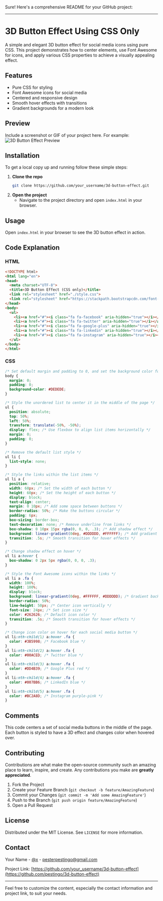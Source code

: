 Sure! Here's a comprehensive README for your GitHub project:

---

# 3D Button Effect Using CSS Only

A simple and elegant 3D button effect for social media icons using pure CSS. This project demonstrates how to center elements, use Font Awesome for icons, and apply various CSS properties to achieve a visually appealing effect.

## Features

- Pure CSS for styling
- Font Awesome icons for social media
- Centered and responsive design
- Smooth hover effects with transitions
- Gradient backgrounds for a modern look

## Preview

Include a screenshot or GIF of your project here. For example:
![3D Button Effect Preview](![image](https://github.com/user-attachments/assets/cb3f5771-e039-4081-a34a-a323dca6bd0d)
)

## Installation

To get a local copy up and running follow these simple steps:

1. **Clone the repo**
   ```sh
   git clone https://github.com/your_username/3d-button-effect.git
   ```
2. **Open the project**
   - Navigate to the project directory and open `index.html` in your browser.

## Usage

Open `index.html` in your browser to see the 3D button effect in action.

## Code Explanation

### HTML

```html
<!DOCTYPE html>
<html lang="en">
<head>
  <meta charset="UTF-8">
  <title>3D Button Effect (CSS only)</title>
  <link rel="stylesheet" href="./style.css">
  <link rel="stylesheet" href="https://stackpath.bootstrapcdn.com/font-awesome/4.7.0/css/font-awesome.min.css" />
</head>
<body>
  <ul>
    <li><a href="#"><i class="fa fa-facebook" aria-hidden="true"></i></a></li>
    <li><a href="#"><i class="fa fa-twitter" aria-hidden="true"></i></a></li>
    <li><a href="#"><i class="fa fa-google-plus" aria-hidden="true"></i></a></li>
    <li><a href="#"><i class="fa fa-linkedin" aria-hidden="true"></i></a></li>
    <li><a href="#"><i class="fa fa-instagram" aria-hidden="true"></i></a></li>
  </ul>
</body>
</html>
```

### CSS

```css
/* Set default margin and padding to 0, and set the background color for the body */
body {
  margin: 0;
  padding: 0;
  background-color: #DEDEDE;
}

/* Style the unordered list to center it in the middle of the page */
ul {
  position: absolute;
  top: 50%;
  left: 50%;
  transform: translate(-50%, -50%);
  display: flex; /* Use flexbox to align list items horizontally */
  margin: 0;
  padding: 0;
}

/* Remove the default list style */
ul li {
  list-style: none;
}

/* Style the links within the list items */
ul li a {
  position: relative;
  width: 60px; /* Set the width of each button */
  height: 60px; /* Set the height of each button */
  display: block;
  text-align: center;
  margin: 0 10px; /* Add some space between buttons */
  border-radius: 50%; /* Make the buttons circular */
  padding: 6px;
  box-sizing: border-box;
  text-decoration: none; /* Remove underline from links */
  box-shadow: 0 10px 15px rgba(0, 0, 0, .3); /* Add shadow effect */
  background: linear-gradient(0deg, #DDDDDD, #FFFFFF); /* Add gradient background */
  transition: .5s; /* Smooth transition for hover effects */
}

/* Change shadow effect on hover */
ul li a:hover {
  box-shadow: 0 2px 5px rgba(0, 0, 0, .3);
}

/* Style the Font Awesome icons within the links */
ul li a .fa {
  width: 100%;
  height: 100%;
  display: block;
  background: linear-gradient(0deg, #FFFFFF, #DDDDDD); /* Gradient background for icons */
  border-radius: 50%;
  line-height: 50px; /* Center icon vertically */
  font-size: 24px; /* Set icon size */
  color: #262626; /* Default icon color */
  transition: .5s; /* Smooth transition for hover effects */
}

/* Change icon color on hover for each social media button */
ul li:nth-child(1) a:hover .fa {
  color: #3B5998; /* Facebook blue */
}
ul li:nth-child(2) a:hover .fa {
  color: #00ACED; /* Twitter blue */
}
ul li:nth-child(3) a:hover .fa {
  color: #DD4B39; /* Google Plus red */
}
ul li:nth-child(4) a:hover .fa {
  color: #007BB6; /* LinkedIn blue */
}
ul li:nth-child(5) a:hover .fa {
  color: #BC2A8D; /* Instagram purple-pink */
}
```

## Comments

This code centers a set of social media buttons in the middle of the page. Each button is styled to have a 3D effect and changes color when hovered over.

## Contributing

Contributions are what make the open-source community such an amazing place to learn, inspire, and create. Any contributions you make are **greatly appreciated**.

1. Fork the Project
2. Create your Feature Branch (`git checkout -b feature/AmazingFeature`)
3. Commit your Changes (`git commit -m 'Add some AmazingFeature'`)
4. Push to the Branch (`git push origin feature/AmazingFeature`)
5. Open a Pull Request

## License

Distributed under the MIT License. See `LICENSE` for more information.

## Contact

Your Name - [@x]([https://twitter.com/\](https://x.com/VillainPestingo)) - pesterpestingo@gmail.com

Project Link: [https://github.com/your_username/3d-button-effect](https://github.com/pestingo/3d-button-effect)

---

Feel free to customize the content, especially the contact information and project link, to suit your needs.
